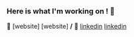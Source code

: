 ### Here is what I'm working on ! 👋

<!--
**nooshines/nooshines** is a ✨ _special_ ✨ repository because its `README.md` (this file) appears on your GitHub profile.

Here are some ideas to get you started:

- 🔭 I’m currently working on a MERN Project .
- 🌱 I’m currently learning Docker .
- 💬 Ask me about Full Stack Development
- 📫 How to reach me: nooshin.esmaeilzadeh@yahoo.com
- 😄 Pronouns: She/Her
- ⚡ Fun fact: ...
-->
🏡 [website] [website] **/** 
👔 [linkedin] [linkedin] 

[linkedin]: https://www.linkedin.com/in/nooshin-esmaeilzadeh/
